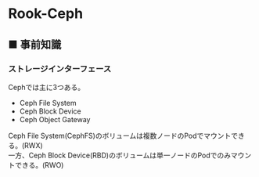 # Rook-Ceph
## ■ 事前知識
### ストレージインターフェース
Cephでは主に3つある。
- Ceph File System
- Ceph Block Device
- Ceph Object Gateway

Ceph File System(CephFS)のボリュームは複数ノードのPodでマウントできる。(RWX)  
一方、Ceph Block Device(RBD)のボリュームは単一ノードのPodでのみマウントできる。(RWO)
